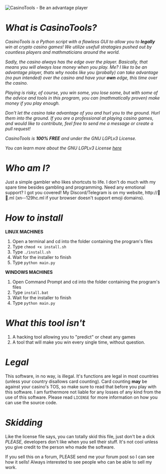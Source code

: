 ![CasinoTools - Be an advantage player](https://tinyimg.io/i/9kztuLF.png)

# ***What is CasinoTools?***
*CasinoTools is a Python script with a flawless GUI to allow you to* ***legally*** *win at crypto casino games!*
*We utilize usefull stratagies pushed out by countless players and mathmaticians around the world.*

*Sadly, the casino always has the edge over the player. Basically, that means you will always lose money when you play. Me? I like to be an advantage player, thats why noobs like you (probally) can take advantage (no pun intended) over the casino and have your **own** edge, this time over the casino.*

*Playing is risky, of course, you win some, you lose some, but with some of the advice and tools in this program, you can (mathmatically proven) make money if you play enough.*

*Don't let the casino take advantage of you and hurl you to the ground. Hurl them into the ground. If you are a professional at playing casino games, and would like to contribute, feel free to send me a message or create a pull request!*

*CasinoTools is* ***100% FREE*** *and under the GNU LGPLv3 License.*

*You can learn more about the GNU LGPLv3 License [here](https://choosealicense.com/licenses/lgpl-3.0/)*

# ***Who am I?***

Just a simple gambler who likes shortcuts to life. I don't do much with my spare time besides gambling and programming. Need any emotional support? I got you covered! My Discord/Telegram is on my website, http://🫠🫡.ml (xn--129hc.ml if your browser doesn't support emoji domains).

# ***How to install***

**LINUX MACHINES**
1. Open a terminal and cd into the folder containing the program's files
2. Type ``chmod +x install.sh``
3. Type ``./install.sh``
4. Wait for the installer to finish
5. Type ``python main.py``

**WINDOWS MACHINES**
1. Open Command Prompt and cd into the folder containing the program's files
2. Type ``install.bat``
3. Wait for the installer to finish
4. Type ``python main.py``

# ***What this tool isn't***
1. A hacking tool allowing you to "predict" or cheat any games
2. A tool that will make you win every single time, without question.

# ***Legal***
This software, in no way, is illegal. It's functions are legal in most countries (unless your country disallows card counting). Card counting **may** be against your casino's TOS, so make sure to read that before you play with this software. I am furthermore not liable for any losses of any kind from the use of this software. Please read ``LICENSE`` for more information on how you can use the source code.

# ***Skidding***
Like the license file says, you can totally skid this file, just don't be a dick *PLEASE*, developers don't like when you sell their stuff. It's not cool unless you give credit to the person who made the software.

If you sell this on a forum, PLEASE send me your forum post so I can see how it sells! Always interested to see people who can be able to sell my work.
